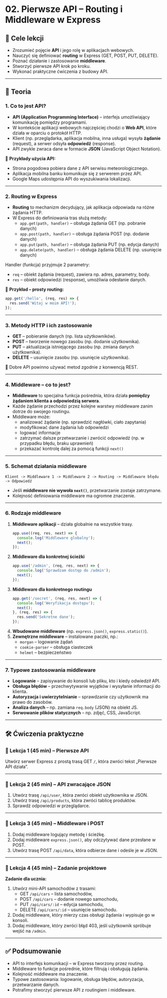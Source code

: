 # 02. Pierwsze API – Routing i Middleware w Express

## 🎯 Cele lekcji
- Zrozumieć pojęcie **API** i jego rolę w aplikacjach webowych.  
- Nauczyć się definiować **routing** w Express (GET, POST, PUT, DELETE).  
- Poznać działanie i zastosowanie **middleware**.  
- Stworzyć pierwsze API krok po kroku.  
- Wykonać praktyczne ćwiczenia z budowy API.  

---

## 📘 Teoria

### 1. Co to jest API?
- **API (Application Programming Interface)** – interfejs umożliwiający komunikację pomiędzy programami.  
- W kontekście aplikacji webowych najczęściej chodzi o **Web API**, które działa w oparciu o protokół HTTP.  
- Klient (np. przeglądarka, aplikacja mobilna, inna usługa) wysyła **żądanie** (request), a serwer odsyła **odpowiedź** (response).  
- API zwykle zwraca dane w formacie **JSON** (JavaScript Object Notation).  

📌 **Przykłady użycia API:**  
- Strona pogodowa pobiera dane z API serwisu meteorologicznego.  
- Aplikacja mobilna banku komunikuje się z serwerem przez API.  
- Google Maps udostępnia API do wyszukiwania lokalizacji.  

---

### 2. Routing w Express
- **Routing** to mechanizm decydujący, jak aplikacja odpowiada na różne żądania HTTP.  
- W Express do definiowania tras służą metody:
  - `app.get(path, handler)` – obsługa żądania GET (np. pobranie danych)  
  - `app.post(path, handler)` – obsługa żądania POST (np. dodanie danych)  
  - `app.put(path, handler)` – obsługa żądania PUT (np. edycja danych)  
  - `app.delete(path, handler)` – obsługa żądania DELETE (np. usunięcie danych)  

Handler (funkcja) przyjmuje 2 parametry:
- `req` – obiekt żądania (request), zawiera np. adres, parametry, body.  
- `res` – obiekt odpowiedzi (response), umożliwia odesłanie danych.  

📌 **Przykład – prosty routing:**
```js
app.get('/hello', (req, res) => {
  res.send('Witaj w moim API!');
});
```

---

### 3. Metody HTTP i ich zastosowanie
- **GET** – pobieranie danych (np. lista użytkowników).  
- **POST** – tworzenie nowego zasobu (np. dodanie użytkownika).  
- **PUT** – aktualizacja istniejącego zasobu (np. zmiana danych użytkownika).  
- **DELETE** – usunięcie zasobu (np. usunięcie użytkownika).  

📌 Dobre API powinno używać metod zgodnie z konwencją REST.  

---

### 4. Middleware – co to jest?
- **Middleware** to specjalna funkcja pośrednia, która działa **pomiędzy żądaniem klienta a odpowiedzią serwera**.  
- Każde żądanie przechodzi przez kolejne warstwy middleware zanim dotrze do swojego routingu.  
- Middleware może:
  - analizować żądanie (np. sprawdzić nagłówki, ciało zapytania)  
  - modyfikować dane żądania lub odpowiedzi  
  - logować informacje  
  - zatrzymać dalsze przetwarzanie i zwrócić odpowiedź (np. w przypadku błędu, braku uprawnień)  
  - przekazać kontrolę dalej za pomocą funkcji `next()`  

---

### 5. Schemat działania middleware
```
Klient -> Middleware 1 -> Middleware 2 -> Routing -> Middleware błędu -> Odpowiedź
```

- Jeśli **middleware nie wywoła `next()`**, przetwarzanie zostaje zatrzymane.  
- Kolejność definiowania middleware ma ogromne znaczenie.  

---

### 6. Rodzaje middleware
1. **Middleware aplikacji** – działa globalnie na wszystkie trasy.  
   ```js
   app.use((req, res, next) => {
     console.log('Middleware globalny');
     next();
   });
   ```
2. **Middleware dla konkretnej ścieżki**  
   ```js
   app.use('/admin', (req, res, next) => {
     console.log('Sprawdzam dostęp do /admin');
     next();
   });
   ```
3. **Middleware dla konkretnego routingu**  
   ```js
   app.get('/secret', (req, res, next) => {
     console.log('Weryfikacja dostępu');
     next();
   }, (req, res) => {
     res.send('Sekretne dane');
   });
   ```
4. **Wbudowane middleware** (np. `express.json()`, `express.static()`).  
5. **Zewnętrzne middleware** – instalowane paczki, np.:
   - `morgan` – logowanie żądań  
   - `cookie-parser` – obsługa ciasteczek  
   - `helmet` – bezpieczeństwo  

---

### 7. Typowe zastosowania middleware
- **Logowanie** – zapisywanie do konsoli lub pliku, kto i kiedy odwiedził API.  
- **Obsługa błędów** – przechwytywanie wyjątków i wysyłanie informacji do klienta.  
- **Autoryzacja i uwierzytelnianie** – sprawdzanie czy użytkownik ma prawo do zasobów.  
- **Analiza danych** – np. zamiana `req.body` (JSON) na obiekt JS.  
- **Serwowanie plików statycznych** – np. zdjęć, CSS, JavaScript.  

---

## 🛠️ Ćwiczenia praktyczne

### 🔹 Lekcja 1 (45 min) – Pierwsze API
Utwórz serwer Express z prostą trasą GET `/`, która zwróci tekst „Pierwsze API działa”.

---

### 🔹 Lekcja 2 (45 min) – API zwracające JSON
1. Utwórz trasę `/api/user`, która zwróci obiekt użytkownika w JSON.  
2. Utwórz trasę `/api/products`, która zwróci tablicę produktów.  
3. Sprawdź odpowiedzi w przeglądarce.  

---

### 🔹 Lekcja 3 (45 min) – Middleware i POST
1. Dodaj middleware logujący metodę i ścieżkę.  
2. Dodaj middleware `express.json()`, aby odczytywać dane przesłane w POST.  
3. Utwórz trasę POST `/api/data`, która odbierze dane i odeśle je w JSON.  

---

### 🔹 Lekcja 4 (45 min) – Zadanie projektowe
**Zadanie dla ucznia:**  
1. Utwórz mini-API samochodów z trasami:
   - GET `/api/cars` – lista samochodów,  
   - POST `/api/cars` – dodanie nowego samochodu,  
   - PUT `/api/cars/:id` – edycja samochodu,  
   - DELETE `/api/cars/:id` – usunięcie samochodu.  
2. Dodaj middleware, który mierzy czas obsługi żądania i wypisuje go w konsoli.  
3. Dodaj middleware, który zwróci błąd 403, jeśli użytkownik spróbuje wejść na `/admin`.  

---

## ✅ Podsumowanie
- API to interfejs komunikacji – w Express tworzony przez routing.  
- Middleware to funkcje pośrednie, które filtrują i obsługują żądania.  
- Kolejność middleware ma znaczenie.  
- Typowe zastosowania: logowanie, obsługa błędów, autoryzacja, przetwarzanie danych.  
- Potrafimy stworzyć pierwsze API z routingiem i middleware.  
